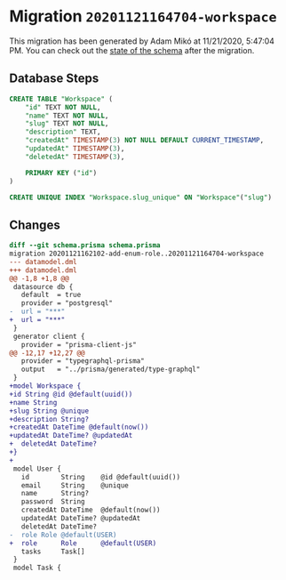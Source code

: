 # Migration `20201121164704-workspace`

This migration has been generated by Adam Mikó at 11/21/2020, 5:47:04 PM.
You can check out the [state of the schema](./schema.prisma) after the migration.

## Database Steps

```sql
CREATE TABLE "Workspace" (
    "id" TEXT NOT NULL,
    "name" TEXT NOT NULL,
    "slug" TEXT NOT NULL,
    "description" TEXT,
    "createdAt" TIMESTAMP(3) NOT NULL DEFAULT CURRENT_TIMESTAMP,
    "updatedAt" TIMESTAMP(3),
    "deletedAt" TIMESTAMP(3),

    PRIMARY KEY ("id")
)

CREATE UNIQUE INDEX "Workspace.slug_unique" ON "Workspace"("slug")
```

## Changes

```diff
diff --git schema.prisma schema.prisma
migration 20201121162102-add-enum-role..20201121164704-workspace
--- datamodel.dml
+++ datamodel.dml
@@ -1,8 +1,8 @@
 datasource db {
   default  = true
   provider = "postgresql"
-  url = "***"
+  url = "***"
 }
 generator client {
   provider = "prisma-client-js"
@@ -12,17 +12,27 @@
   provider = "typegraphql-prisma"
   output   = "../prisma/generated/type-graphql"
 }
+model Workspace {
+id String @id @default(uuid())
+name String
+slug String @unique
+description String?
+createdAt DateTime @default(now())
+updatedAt DateTime? @updatedAt
+  deletedAt DateTime?
+}
+
 model User {
   id        String    @id @default(uuid())
   email     String    @unique
   name      String?
   password  String
   createdAt DateTime  @default(now())
   updatedAt DateTime? @updatedAt
   deletedAt DateTime?
-  role Role @default(USER)
+  role      Role      @default(USER)
   tasks     Task[]
 }
 model Task {
```


